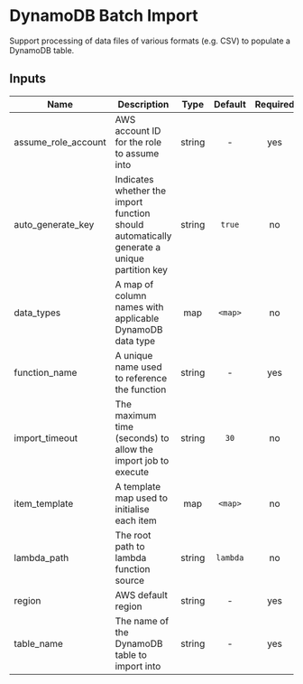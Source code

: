 # DynamoDB Batch Import

Support processing of data files of various formats (e.g. CSV) to populate a DynamoDB table.

## Inputs

| Name | Description | Type | Default | Required |
|------|-------------|:----:|:-----:|:-----:|
| assume\_role\_account | AWS account ID for the role to assume into | string | - | yes |
| auto\_generate\_key | Indicates whether the import function should automatically generate a unique partition key | string | `true` | no |
| data\_types | A map of column names with applicable DynamoDB data type | map | `<map>` | no |
| function\_name | A unique name used to reference the function | string | - | yes |
| import\_timeout | The maximum time (seconds) to allow the import job to execute | string | `30` | no |
| item\_template | A template map used to initialise each item | map | `<map>` | no |
| lambda\_path | The root path to lambda function source | string | `lambda` | no |
| region | AWS default region | string | - | yes |
| table\_name | The name of the DynamoDB table to import into | string | - | yes |

